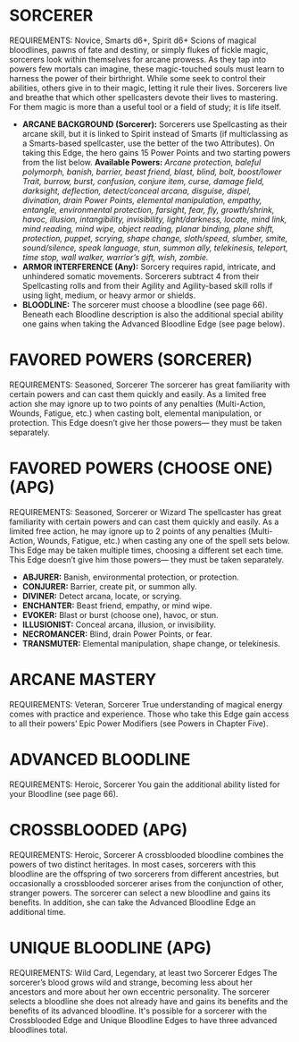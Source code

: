 # SORCERER
REQUIREMENTS: Novice, Smarts d6+, Spirit d6+
Scions of magical bloodlines, pawns of fate and destiny, or simply flukes of fickle magic, sorcerers look within themselves for arcane prowess. As they tap into powers few mortals can imagine, these magic-touched souls must learn to harness the power of their birthright. While some seek to control their abilities, others give in to their magic, letting it rule their lives. Sorcerers live and breathe that which other spellcasters devote their lives to mastering. For them magic is more than a useful tool or a field of study; it is life itself.
 - **ARCANE BACKGROUND (Sorcerer):** Sorcerers use Spellcasting as their arcane skill, but it is linked to Spirit instead of Smarts (if multiclassing as a Smarts-based spellcaster, use the better of the two Attributes). On taking this Edge, the hero gains 15 Power Points and two starting powers from the list below.
**Available Powers:** *Arcane protection, baleful polymorph, banish, barrier, beast friend, blast, blind, bolt, boost/lower Trait, burrow, burst, confusion, conjure item, curse, damage field, darksight, deflection, detect/conceal arcana, disguise, dispel, divination, drain Power Points, elemental manipulation, empathy, entangle, environmental protection, farsight, fear, fly, growth/shrink, havoc, illusion, intangibility, invisibility, light/darkness, locate, mind link, mind reading, mind wipe, object reading, planar binding, plane shift, protection, puppet, scrying, shape change, sloth/speed, slumber, smite, sound/silence, speak language, stun, summon ally, telekinesis, teleport, time stop, wall walker, warrior’s gift, wish, zombie.*
 - **ARMOR INTERFERENCE (Any):** Sorcery requires rapid, intricate, and unhindered somatic movements. Sorcerers subtract 4 from their Spellcasting rolls and from their Agility and Agility-based skill rolls if using light, medium, or heavy armor or shields.
 - **BLOODLINE:** The sorcerer must choose a bloodline (see page 66). Beneath each Bloodline description is also the additional special ability one gains when taking the Advanced Bloodline Edge (see page below).

# FAVORED POWERS (SORCERER)
REQUIREMENTS: Seasoned, Sorcerer
The sorcerer has great familiarity with certain powers and can cast them quickly and easily. As a limited free action she may ignore up to two points of any penalties (Multi-Action, Wounds, Fatigue, etc.) when casting bolt, elemental manipulation, or protection.
This Edge doesn’t give her those powers— they must be taken separately.

# FAVORED POWERS (CHOOSE ONE) (APG)
REQUIREMENTS: Seasoned, Sorcerer or Wizard
The spellcaster has great familiarity with certain powers and can cast them quickly and easily. As a limited free action, he may ignore up to 2 points of any penalties (Multi-Action, Wounds, Fatigue, etc.) when casting any one of the spell sets below. This Edge may be taken multiple times, choosing a different set each time. This Edge doesn’t give him those powers— they must be taken separately.
 - **ABJURER:** Banish, environmental protection, or protection.
 - **CONJURER:** Barrier, create pit, or summon ally.
 - **DIVINER:** Detect arcana, locate, or scrying.
 - **ENCHANTER:** Beast friend, empathy, or mind wipe.
 - **EVOKER:** Blast or burst (choose one), havoc, or stun.
 - **ILLUSIONIST:** Conceal arcana, illusion, or invisibility.
 - **NECROMANCER:** Blind, drain Power Points, or fear.
 - **TRANSMUTER:** Elemental manipulation, shape change, or telekinesis.

# ARCANE MASTERY
REQUIREMENTS: Veteran, Sorcerer
True understanding of magical energy comes with practice and experience. Those who take this Edge gain access to all their powers’ Epic Power Modifiers (see Powers in Chapter Five).

# ADVANCED BLOODLINE
REQUIREMENTS: Heroic, Sorcerer
You gain the additional ability listed for your Bloodline (see page 66).

# CROSSBLOODED (APG)
REQUIREMENTS: Heroic, Sorcerer
A crossblooded bloodline combines the powers of two distinct heritages. In most cases, sorcerers with this bloodline are the offspring of two sorcerers from different ancestries, but occasionally a crossblooded sorcerer arises from the conjunction of other, stranger powers.
The sorcerer can select a new bloodline and gains its benefits. In addition, she can take the Advanced Bloodline Edge an additional time.

# UNIQUE BLOODLINE (APG)
REQUIREMENTS: Wild Card, Legendary, at least two Sorcerer Edges
The sorcerer’s blood grows wild and strange, becoming less about her ancestors and more about her own eccentric personality. The sorcerer selects a bloodline she does not already have and gains its benefits and the benefits of its advanced bloodline.
It's possible for a sorcerer with the Crossblooded Edge and Unique Bloodline Edges to have three advanced bloodlines total.